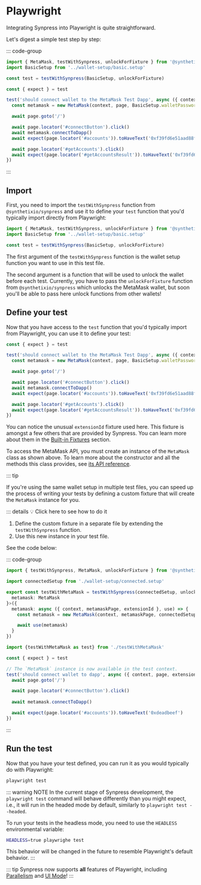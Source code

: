 # Playwright

Integrating Synpress into Playwright is quite straightforward.

Let's digest a simple test step by step:

::: code-group
```typescript [example.spec.ts]
import { MetaMask, testWithSynpress, unlockForFixture } from '@synthetixio/synpress'
import BasicSetup from '../wallet-setup/basic.setup'

const test = testWithSynpress(BasicSetup, unlockForFixture)

const { expect } = test

test('should connect wallet to the MetaMask Test Dapp', async ({ context, page, extensionId }) => {
  const metamask = new MetaMask(context, page, BasicSetup.walletPassword, extensionId)

  await page.goto('/')

  await page.locator('#connectButton').click()
  await metamask.connectToDapp()
  await expect(page.locator('#accounts')).toHaveText('0xf39fd6e51aad88f6f4ce6ab8827279cfffb92266')

  await page.locator('#getAccounts').click()
  await expect(page.locator('#getAccountsResult')).toHaveText('0xf39fd6e51aad88f6f4ce6ab8827279cfffb92266')
})
```
:::

## Import

First, you need to import the `testWithSynpress` function from `@synthetixio/synpress` and use it to define your `test` function that you'd typically import directly from Playwright:

```typescript
import { MetaMask, testWithSynpress, unlockForFixture } from '@synthetixio/synpress'
import BasicSetup from '../wallet-setup/basic.setup'

const test = testWithSynpress(BasicSetup, unlockForFixture)
```

The first argument of the `testWithSynpress` function is the wallet setup function you want to use in this test file.

The second argument is a function that will be used to unlock the wallet before each test. Currently, you have to pass the `unlockForFixture` function from `@synthetixio/synpress` which unlocks the MetaMask wallet, but soon you'll be able to pass here unlock functions from other wallets!

## Define your test

Now that you have access to the `test` function that you'd typically import from Playwright, you can use it to define your test:

```typescript
const { expect } = test

test('should connect wallet to the MetaMask Test Dapp', async ({ context, page, extensionId }) => {
  const metamask = new MetaMask(context, page, BasicSetup.walletPassword, extensionId)

  await page.goto('/')

  await page.locator('#connectButton').click()
  await metamask.connectToDapp()
  await expect(page.locator('#accounts')).toHaveText('0xf39fd6e51aad88f6f4ce6ab8827279cfffb92266')

  await page.locator('#getAccounts').click()
  await expect(page.locator('#getAccountsResult')).toHaveText('0xf39fd6e51aad88f6f4ce6ab8827279cfffb92266')
})
```

You can notice the unusual `extensionId` fixture used here. This fixture is amongst a few others that are provided by Synpress. You can learn more about them in the [Built-in Fixtures](./fixtures) section.

To access the MetaMask API, you must create an instance of the `MetaMask` class as shown above. To learn more about the constructor and all the methods this class provides, see [its API reference](/api/classes/MetaMask).

::: tip

If you're using the same wallet setup in multiple test files, you can speed up the process of writing your tests by defining a custom fixture that will create the `MetaMask` instance for you.

::: details 💡 Click here to see how to do it

1. Define the custom fixture in a separate file by extending the `testWithSynpress` function.
2. Use this new instance in your test file.

See the code below:

::: code-group

```typescript [testWithMetaMask.ts]
import { testWithSynpress, MetaMask, unlockForFixture } from '@synthetixio/synpress'

import connectedSetup from './wallet-setup/connected.setup'

export const testWithMetaMask = testWithSynpress(connectedSetup, unlockForFixture).extend<{
  metamask: MetaMask
}>({
  metamask: async ({ context, metamaskPage, extensionId }, use) => {
    const metamask = new MetaMask(context, metamaskPage, connectedSetup.walletPassword, extensionId)

    await use(metamask)
  }
})
```

```typescript [basic.spec.ts]
import {testWithMetaMask as test} from './testWithMetaMask'

const { expect } = test

// The `MetaMask` instance is now available in the test context.
test('should connect wallet to dapp', async ({ context, page, extensionId, metamask }) => {
  await page.goto('/')

  await page.locator('#connectButton').click()
  
  await metamask.connectToDapp()

  await expect(page.locator('#accounts')).toHaveText('0xdeadbeef')
})
```

:::

## Run the test

Now that you have your test defined, you can run it as you would typically do with Playwright:

```bash
playwright test
```

::: warning NOTE
In the current stage of Synpress development, the `playwright test` command will behave differently than you might expect, i.e., it will run in the headed mode by default, similarly to `playwright test --headed`.

To run your tests in the headless mode, you need to use the `HEADLESS` environmental variable:

```bash
HEADLESS=true playwrighe test
```

This behavior will be changed in the future to resemble Playwright's default behavior.
:::

::: tip
Synpress now supports **all** features of Playwright, including [Parallelism](https://playwright.dev/docs/test-parallel) and [UI Mode](https://playwright.dev/docs/test-ui-mode)!
:::
